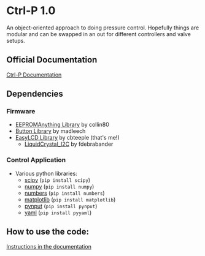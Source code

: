 # Ctrl-P 1.0
An object-oriented approach to doing pressure control. Hopefully things are modular and can be swapped in an out for different controllers and valve setups.

## Official Documentation
[Ctrl-P Documentation](https://cbteeple.github.io/pressure_controller_docs/)


## Dependencies

### Firmware
 - [EEPROMAnything Library](https://github.com/collin80/EEPROMAnything) by collin80
 - [Button Library](https://github.com/madleech/Button) by madleech
 - [EasyLCD Library](https://github.com/cbteeple/EasyLCD) by cbteeple (that's me!)
   - [LiquidCrystal_I2C](https://github.com/fdebrabander/Arduino-LiquidCrystal-I2C-library) by fdebrabander
   
### Control Application
- Various python libraries:
	- [scipy](https://www.scipy.org/) (`pip install scipy`)
	- [numpy](https://www.numpy.org/) (`pip install numpy`)
	- [numbers](https://docs.python.org/2/library/numbers.html) (`pip install numbers`)
	- [matplotlib](https://matplotlib.org/) (`pip install matplotlib`)
	- [pynput](https://pypi.org/project/pynput/) (`pip install pynput`)
	- [yaml](https://pyyaml.org/wiki/PyYAMLDocumentation) (`pip install pyyaml`)

## How to use the code:
[Instructions in the documentation](https://cbteeple.github.io/pressure_controller_docs/)

